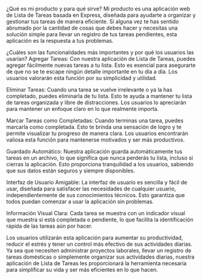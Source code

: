 ¿Qué es mi producto y para qué sirve?
Mi producto es una aplicación web de Lista de Tareas basada en Express, diseñada para ayudarte a organizar y gestionar tus tareas de manera eficiente. Si alguna vez te has sentido abrumado por la cantidad de cosas que debes hacer y necesitas una solución simple para llevar un registro de tus tareas pendientes, esta aplicación es la respuesta a tus problemas.

¿Cuáles son las funcionalidades más importantes y por qué los usuarios las usarían?
Agregar Tareas: Con nuestra aplicación de Lista de Tareas, puedes agregar fácilmente nuevas tareas a tu lista. Esto es esencial para asegurarte de que no se te escape ningún detalle importante en tu día a día. Los usuarios valorarán esta función por su simplicidad y utilidad.

Eliminar Tareas: Cuando una tarea se vuelve irrelevante o ya la has completado, puedes eliminarla de tu lista. Esto te ayuda a mantener tu lista de tareas organizada y libre de distracciones. Los usuarios lo apreciarán para mantener un enfoque claro en lo que realmente importa.

Marcar Tareas como Completadas: Cuando terminas una tarea, puedes marcarla como completada. Esto te brinda una sensación de logro y te permite visualizar tu progreso de manera clara. Los usuarios encontrarán valiosa esta función para mantenerse motivados y ser más productivos.

Guardado Automático: Nuestra aplicación guarda automáticamente tus tareas en un archivo, lo que significa que nunca perderás tu lista, incluso si cierras la aplicación. Esto proporciona tranquilidad a los usuarios, sabiendo que sus datos están seguros y siempre disponibles.

Interfaz de Usuario Amigable: La interfaz de usuario es sencilla y fácil de usar, diseñada para satisfacer las necesidades de cualquier usuario, independientemente de sus conocimientos técnicos. Esto garantiza que todos puedan comenzar a usar la aplicación sin problemas.

Información Visual Clara: Cada tarea se muestra con un indicador visual que muestra si está completada o pendiente, lo que facilita la identificación rápida de las tareas aún por hacer.

Los usuarios utilizarán esta aplicación para aumentar su productividad, reducir el estrés y tener un control más efectivo de sus actividades diarias. Ya sea que necesiten administrar proyectos laborales, llevar un registro de tareas domésticas o simplemente organizar sus actividades diarias, nuestra aplicación de Lista de Tareas les proporcionará la herramienta necesaria para simplificar su vida y ser más eficientes en lo que hacen.